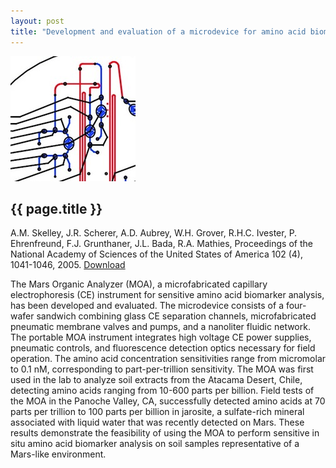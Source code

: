 ```yaml
---
layout: post
title: "Development and evaluation of a microdevice for amino acid biomarker detection and analysis on Mars"
---
```


[![](images/mars_biomarkers.jpg)](pdfs/mars_biomarkers.pdf)

{{ page.title }}
----------------

A.M. Skelley, J.R. Scherer, A.D. Aubrey, W.H. Grover, R.H.C. Ivester, P. Ehrenfreund, F.J. Grunthaner, J.L. Bada, R.A. Mathies, Proceedings of the National Academy of Sciences of the United States of America 102 (4), 1041-1046, 2005.  [Download](pdfs/mars_biomarkers.pdf)

The Mars Organic Analyzer (MOA), a microfabricated capillary electrophoresis (CE) instrument for sensitive amino acid biomarker analysis, has been developed and evaluated. The microdevice consists of a four-wafer sandwich combining glass CE separation channels, microfabricated pneumatic membrane valves and pumps, and a nanoliter fluidic network. The portable MOA instrument integrates high voltage CE power supplies, pneumatic controls, and fluorescence detection optics necessary for field operation. The amino acid concentration sensitivities range from micromolar to 0.1 nM, corresponding to part-per-trillion sensitivity. The MOA was first used in the lab to analyze soil extracts from the Atacama Desert, Chile, detecting amino acids ranging from 10-600 parts per billion. Field tests of the MOA in the Panoche Valley, CA, successfully detected amino acids at 70 parts per trillion to 100 parts per billion in jarosite, a sulfate-rich mineral associated with liquid water that was recently detected on Mars. These results demonstrate the feasibility of using the MOA to perform sensitive in situ amino acid biomarker analysis on soil samples representative of a Mars-like environment.